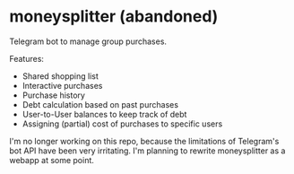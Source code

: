 # moneysplitter (abandoned)
Telegram bot to manage group purchases.

Features:
- Shared shopping list
- Interactive purchases
- Purchase history
- Debt calculation based on past purchases
- User-to-User balances to keep track of debt
- Assigning (partial) cost of purchases to specific users

I'm no longer working on this repo, because the limitations of Telegram's bot API have been very irritating. I'm planning to rewrite moneysplitter as a webapp at some point.
